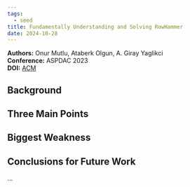 ```yaml
---
tags:
  - seed
title: Fundamentally Understanding and Solving RowHammer
date: 2024-10-28
---
```

**Authors:** Onur Mutlu, Ataberk Olgun, A. Giray Yaglikci<br>
**Conference:** ASPDAC 2023<br>
**DOI:** [ACM](https://dl.acm.org/doi/10.1145/3566097.3568350)

## Background



## Three Main Points



## Biggest Weakness



## Conclusions for Future Work

...
